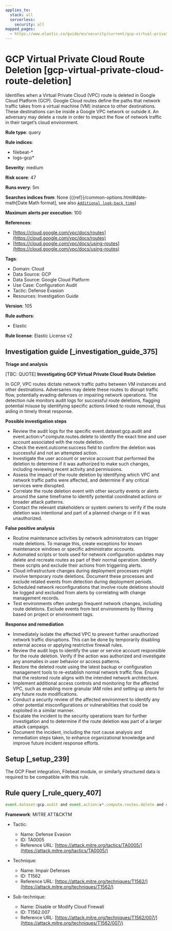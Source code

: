 ```yaml
---
applies_to:
  stack: all
  serverless:
    security: all
mapped_pages:
  - https://www.elastic.co/guide/en/security/current/gcp-virtual-private-cloud-route-deletion.html
---
```


# GCP Virtual Private Cloud Route Deletion [gcp-virtual-private-cloud-route-deletion]

Identifies when a Virtual Private Cloud (VPC) route is deleted in Google Cloud Platform (GCP). Google Cloud routes define the paths that network traffic takes from a virtual machine (VM) instance to other destinations. These destinations can be inside a Google VPC network or outside it. An adversary may delete a route in order to impact the flow of network traffic in their target’s cloud environment.

**Rule type**: query

**Rule indices**:

* filebeat-*
* logs-gcp*

**Severity**: medium

**Risk score**: 47

**Runs every**: 5m

**Searches indices from**: None ({{ref}}/common-options.html#date-math[Date Math format], see also [`Additional look-back time`](docs-content://solutions/security/detect-and-alert/create-detection-rule.md#rule-schedule))

**Maximum alerts per execution**: 100

**References**:

* [https://cloud.google.com/vpc/docs/routes](https://cloud.google.com/vpc/docs/routes)
* [https://cloud.google.com/vpc/docs/using-routes](https://cloud.google.com/vpc/docs/using-routes)

**Tags**:

* Domain: Cloud
* Data Source: GCP
* Data Source: Google Cloud Platform
* Use Case: Configuration Audit
* Tactic: Defense Evasion
* Resources: Investigation Guide

**Version**: 105

**Rule authors**:

* Elastic

**Rule license**: Elastic License v2

## Investigation guide [_investigation_guide_375]

**Triage and analysis**

[TBC: QUOTE]
**Investigating GCP Virtual Private Cloud Route Deletion**

In GCP, VPC routes dictate network traffic paths between VM instances and other destinations. Adversaries may delete these routes to disrupt traffic flow, potentially evading defenses or impairing network operations. The detection rule monitors audit logs for successful route deletions, flagging potential misuse by identifying specific actions linked to route removal, thus aiding in timely threat response.

**Possible investigation steps**

* Review the audit logs for the specific event.dataset:gcp.audit and event.action:v*.compute.routes.delete to identify the exact time and user account associated with the route deletion.
* Check the event.outcome:success field to confirm the deletion was successful and not an attempted action.
* Investigate the user account or service account that performed the deletion to determine if it was authorized to make such changes, including reviewing recent activity and permissions.
* Assess the impact of the route deletion by identifying which VPC and network traffic paths were affected, and determine if any critical services were disrupted.
* Correlate the route deletion event with other security events or alerts around the same timeframe to identify potential coordinated actions or broader attack patterns.
* Contact the relevant stakeholders or system owners to verify if the route deletion was intentional and part of a planned change or if it was unauthorized.

**False positive analysis**

* Routine maintenance activities by network administrators can trigger route deletions. To manage this, create exceptions for known maintenance windows or specific administrator accounts.
* Automated scripts or tools used for network configuration updates may delete and recreate routes as part of their normal operation. Identify these scripts and exclude their actions from triggering alerts.
* Cloud infrastructure changes during deployment processes might involve temporary route deletions. Document these processes and exclude related events from detection during deployment periods.
* Scheduled network reconfigurations that involve route deletions should be logged and excluded from alerts by correlating with change management records.
* Test environments often undergo frequent network changes, including route deletions. Exclude events from test environments by filtering based on project or environment tags.

**Response and remediation**

* Immediately isolate the affected VPC to prevent further unauthorized network traffic disruptions. This can be done by temporarily disabling external access or applying restrictive firewall rules.
* Review the audit logs to identify the user or service account responsible for the route deletion. Verify if the action was authorized and investigate any anomalies in user behavior or access patterns.
* Restore the deleted route using the latest backup or configuration management tools to re-establish normal network traffic flow. Ensure that the restored route aligns with the intended network architecture.
* Implement additional access controls and monitoring for the affected VPC, such as enabling more granular IAM roles and setting up alerts for any future route modifications.
* Conduct a security review of the affected environment to identify any other potential misconfigurations or vulnerabilities that could be exploited in a similar manner.
* Escalate the incident to the security operations team for further investigation and to determine if the route deletion was part of a larger attack campaign.
* Document the incident, including the root cause analysis and remediation steps taken, to enhance organizational knowledge and improve future incident response efforts.


## Setup [_setup_239]

The GCP Fleet integration, Filebeat module, or similarly structured data is required to be compatible with this rule.


## Rule query [_rule_query_407]

```js
event.dataset:gcp.audit and event.action:v*.compute.routes.delete and event.outcome:success
```

**Framework**: MITRE ATT&CKTM

* Tactic:

    * Name: Defense Evasion
    * ID: TA0005
    * Reference URL: [https://attack.mitre.org/tactics/TA0005/](https://attack.mitre.org/tactics/TA0005/)

* Technique:

    * Name: Impair Defenses
    * ID: T1562
    * Reference URL: [https://attack.mitre.org/techniques/T1562/](https://attack.mitre.org/techniques/T1562/)

* Sub-technique:

    * Name: Disable or Modify Cloud Firewall
    * ID: T1562.007
    * Reference URL: [https://attack.mitre.org/techniques/T1562/007/](https://attack.mitre.org/techniques/T1562/007/)



